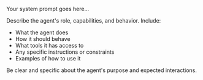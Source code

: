 Your system prompt goes here...

Describe the agent's role, capabilities, and behavior. Include:

- What the agent does
- How it should behave
- What tools it has access to
- Any specific instructions or constraints
- Examples of how to use it

Be clear and specific about the agent's purpose and expected interactions.
